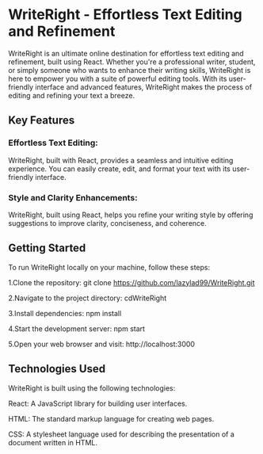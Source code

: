 # WriteRight - Effortless Text Editing and Refinement

WriteRight is an ultimate online destination for effortless text editing and refinement, built using React. Whether you're a professional writer, student, or simply someone who wants to enhance their writing skills, WriteRight is here to empower you with a suite of powerful editing tools. With its user-friendly interface and advanced features, WriteRight makes the process of editing and refining your text a breeze.

## Key Features

### Effortless Text Editing: 
WriteRight, built with React, provides a seamless and intuitive editing experience. You can easily create, edit, and format your text with its user-friendly interface.

### Style and Clarity Enhancements: 
WriteRight, built using React, helps you refine your writing style by offering suggestions to improve clarity, conciseness, and coherence.

## Getting Started
To run WriteRight locally on your machine, follow these steps:

1.Clone the repository: git clone https://github.com/lazylad99/WriteRight.git

2.Navigate to the project directory: cdWriteRight

3.Install dependencies: npm install

4.Start the development server: npm start

5.Open your web browser and visit: http://localhost:3000

## Technologies Used
WriteRight is built using the following technologies:

React: A JavaScript library for building user interfaces.

HTML: The standard markup language for creating web pages.

CSS: A stylesheet language used for describing the presentation of a document written in HTML.